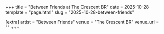 +++
title = "Between Friends at The Crescent BR"
date = 2025-10-28
template = "page.html"
slug = "2025-10-28-between-friends"

[extra]
artist = "Between Friends"
venue = "The Crescent BR"
venue_url = ""
+++
